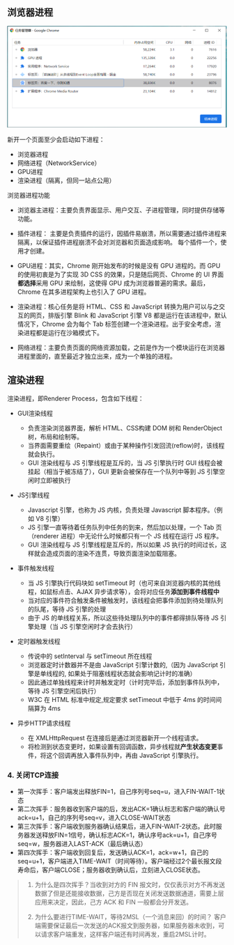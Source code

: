 ## 浏览器进程

![image-20200302090656771](img/brower_process.png)

新开一个页面至少会启动如下进程：

- 浏览器进程
- 网络进程（NetworkService）
- GPU进程
- 渲染进程（隔离，但同一站点公用）

浏览器进程功能

- 浏览器主进程：主要负责界面显示、用户交互、子进程管理，同时提供存储等功能。 

- 插件进程： 主要是负责插件的运行，因插件易崩溃，所以需要通过插件进程来隔离，以保证插件进程崩溃不会对浏览器和页面造成影响。 每个插件一个，使用才创建。

- GPU进程：其实，Chrome 刚开始发布的时候是没有 GPU 进程的。而 GPU 的使用初衷是为了实现 3D CSS 的效果，只是随后网页、Chrome 的 UI 界面**都选择**采用 GPU 来绘制，这使得 GPU 成为浏览器普遍的需求。最后，Chrome 在其多进程架构上也引入了 GPU 进程。
- 渲染进程：核心任务是将 HTML、CSS 和 JavaScript 转换为用户可以与之交互的网页，排版引擎 Blink 和 JavaScript 引擎 V8 都是运行在该进程中，默认情况下，Chrome 会为每个 Tab 标签创建一个渲染进程。出于安全考虑，渲染进程都是运行在沙箱模式下。
- 网络进程：主要负责页面的网络资源加载，之前是作为一个模块运行在浏览器进程里面的，直至最近才独立出来，成为一个单独的进程。 



## 渲染进程

渲染进程，即Renderer Process，包含如下线程：

- GUI渲染线程
  -  负责渲染浏览器界面，解析 HTML、CSS构建 DOM 树和 RenderObject 树，布局和绘制等。
  -  当界面需要重绘（Repaint）或由于某种操作引发回流(reflow)时，该线程就会执行。 
  -  GUI 渲染线程与 JS 引擎线程是互斥的，当 JS 引擎执行时 GUI 线程会被挂起（相当于被冻结了），GUI 更新会被保存在一个队列中等到 JS 引擎空闲时立即被执行 

- JS引擎线程
  -  Javascript 引擎，也称为 JS 内核，负责处理 Javascript 脚本程序。（例如 V8 引擎） 
  -  JS 引擎一直等待着任务队列中任务的到来，然后加以处理，一个 Tab 页（renderer 进程）中无论什么时候都只有一个 JS 线程在运行 JS 程序。 
  -  GUI 渲染线程与 JS 引擎线程是互斥的，所以如果 JS 执行的时间过长，这样就会造成页面的渲染不连贯，导致页面渲染加载阻塞。 

- 事件触发线程
  -  当 JS 引擎执行代码块如 setTimeout 时（也可来自浏览器内核的其他线程，如鼠标点击、AJAX 异步请求等），会将对应任务**添加到事件线程中** 
  -  当对应的事件符合触发条件被触发时，该线程会把事件添加到待处理队列的队尾，等待 JS 引擎的处理 
  -  由于 JS 的单线程关系，所以这些待处理队列中的事件都得排队等待 JS 引擎处理（当 JS 引擎空闲时才会去执行） 

- 定时器触发线程
  -  传说中的 setInterval 与 setTimeout 所在线程 
  -  浏览器定时计数器并不是由 JavaScript 引擎计数的,（因为 JavaScript 引擎是单线程的, 如果处于阻塞线程状态就会影响记计时的准确） 
  -  因此通过单独线程来计时并触发定时（计时完毕后，添加到事件队列中，等待 JS 引擎空闲后执行）
  -  W3C 在 HTML 标准中规定,规定要求 setTimeout 中低于 4ms 的时间间隔算为 4ms  

- 异步HTTP请求线程
  -  在 XMLHttpRequest 在连接后是通过浏览器新开一个线程请求。 
  -  将检测到状态变更时，如果设置有回调函数，异步线程就**产生状态变更**事件，将这个回调再放入事件队列中，再由 JavaScript 引擎执行。 

### 4. 关闭TCP连接

- 第一次挥手：客户端发出释放FIN=1，自己序列号seq=u，进入FIN-WAIT-1状态
- 第二次挥手：服务器收到客户端的后，发出ACK=1确认标志和客户端的确认号ack=u+1，自己的序列号seq=v，进入CLOSE-WAIT状态
- 第三次挥手：客户端收到服务器确认结果后，进入FIN-WAIT-2状态。此时服务器发送释放FIN=1信号，确认标志ACK=1，确认序号ack=u+1，自己序号seq=w，服务器进入LAST-ACK（最后确认态）
- 第四次挥手：客户端收到回复后，发送确认ACK=1，ack=w+1，自己的seq=u+1，客户端进入TIME-WAIT（时间等待）。客户端经过2个最长报文段寿命后，客户端CLOSE；服务器收到确认后，立刻进入CLOSE状态。

> 1. 为什么是四次挥手？当收到对方的 FIN 报文时，仅仅表示对方不再发送数据了但是还能接收数据，己方是否现在关闭发送数据通道，需要上层应用来决定，因此，己方 ACK 和 FIN 一般都会分开发送。 
>
> 2. 为什么要进行TIME-WAIT，等待2MSL（一个消息来回）的时间？ 客户端需要保证最后一次发送的ACK报文到服务器，如果服务器未收到，可以请求客户端重发，这样客户端还有时间再发，重启2MSL计时。 

